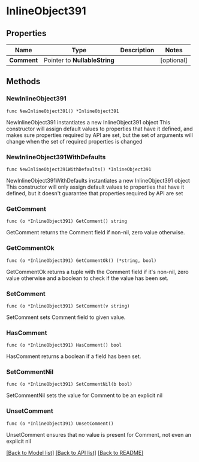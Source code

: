 # InlineObject391

## Properties

Name | Type | Description | Notes
------------ | ------------- | ------------- | -------------
**Comment** | Pointer to **NullableString** |  | [optional] 

## Methods

### NewInlineObject391

`func NewInlineObject391() *InlineObject391`

NewInlineObject391 instantiates a new InlineObject391 object
This constructor will assign default values to properties that have it defined,
and makes sure properties required by API are set, but the set of arguments
will change when the set of required properties is changed

### NewInlineObject391WithDefaults

`func NewInlineObject391WithDefaults() *InlineObject391`

NewInlineObject391WithDefaults instantiates a new InlineObject391 object
This constructor will only assign default values to properties that have it defined,
but it doesn't guarantee that properties required by API are set

### GetComment

`func (o *InlineObject391) GetComment() string`

GetComment returns the Comment field if non-nil, zero value otherwise.

### GetCommentOk

`func (o *InlineObject391) GetCommentOk() (*string, bool)`

GetCommentOk returns a tuple with the Comment field if it's non-nil, zero value otherwise
and a boolean to check if the value has been set.

### SetComment

`func (o *InlineObject391) SetComment(v string)`

SetComment sets Comment field to given value.

### HasComment

`func (o *InlineObject391) HasComment() bool`

HasComment returns a boolean if a field has been set.

### SetCommentNil

`func (o *InlineObject391) SetCommentNil(b bool)`

 SetCommentNil sets the value for Comment to be an explicit nil

### UnsetComment
`func (o *InlineObject391) UnsetComment()`

UnsetComment ensures that no value is present for Comment, not even an explicit nil

[[Back to Model list]](../README.md#documentation-for-models) [[Back to API list]](../README.md#documentation-for-api-endpoints) [[Back to README]](../README.md)



